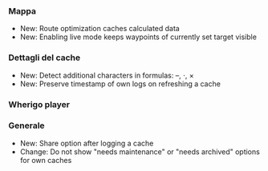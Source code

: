 
### Mappa
- New: Route optimization caches calculated data
- New: Enabling live mode keeps waypoints of currently set target visible

### Dettagli del cache
- New: Detect additional characters in formulas: –, ⋅, ×
- New: Preserve timestamp of own logs on refreshing a cache

### Wherigo player

### Generale
- New: Share option after logging a cache
- Change: Do not show "needs maintenance" or "needs archived" options for own caches

